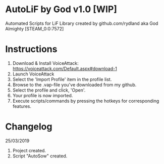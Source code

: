 # AutoLiF by God v1.0 [WIP]
Automated Scripts for LiF
Library created by github.com/rydland aka God Almighty [STEAM_0:0:7572]
# Instructions
1. Download & Install VoiceAttack: https://voiceattack.com/Default.aspx#download-1
2. Launch VoiceAttack
3. Select the 'Import Profile' item in the profile list.
4. Browse to the .vap-file you've downloaded from my github.
5. Select the profile and click, 'Open'.
6. Your profile is now imported.
7. Execute scripts/commands by pressing the hotkeys for corresponding features.
# Changelog
25/03/2019
1. Project created.
2. Script "AutoSow" created.
